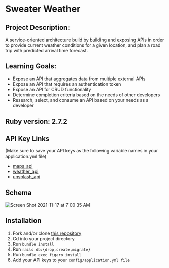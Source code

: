 # Sweater Weather

## Project Description: 
A service-oriented architecture build by building and exposing APIs in order to provide current weather conditions for a given location, and plan a road trip with predicted arrival time forecast.


## Learning Goals: 
- Expose an API that aggregates data from multiple external APIs
- Expose an API that requires an authentication token
- Expose an API for CRUD functionality
- Determine completion criteria based on the needs of other developers
- Research, select, and consume an API based on your needs as a developer

## Ruby version: 2.7.2

## API Key Links 
(Make sure to save your API keys as the following variable names in your application.yml file)
- [maps_api](https://developer.mapquest.com/documentation/geocoding-api/)
- [weather_api](https://openweathermap.org/api/one-call-api)
- [unsplash_api](https://unsplash.com/developers)

## Schema

![Screen Shot 2021-11-17 at 7 00 35 AM](https://user-images.githubusercontent.com/79054409/142214696-07c17037-4b2c-428c-8690-71459c7d1284.png)


## Installation

1. Fork and/or clone [this repository](https://github.com/sami-p/sweater-weather)
2. Cd into your project directory 
3. Run `bundle install `
4. Run `rails db:{drop,create,migrate}`
5. Run `bundle exec figaro install`
6. Add your API keys to your `config/application.yml file`
